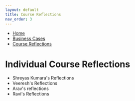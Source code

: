```yaml
---
layout: default
title: Course Reflections
nav_order: 3
---
```



- [Home](home.md)
- [Business Cases](business_cases.md)
- [Course Reflections](course_reflections.md)

# Individual Course Reflections

- Shreyas Kumara's Reflections
- Veeresh's Reflections
- Arav's reflections
- Ravi's Reflections
